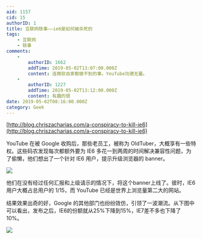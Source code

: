 ```yaml
---
aid: 1157
cid: 15
authorID: 1
title: 互联网轶事——ie6是如何被杀死的
tags:
    - 互联网
    - 轶事
comments:
    -
        authorID: 1662
        addTime: 2019-05-02T13:07:00.000Z
        content: 连微软自家都做不到的事。YouTube功德无量。
    -
        authorID: 1227
        addTime: 2019-05-02T13:12:00.000Z
        content: 有趣的很
date: 2019-05-02T08:16:00.000Z
category: Geek
---
```


[http://blog.chriszacharias.com/a-conspiracy-to-kill-ie6](http://blog.chriszacharias.com/a-conspiracy-to-kill-ie6)

YouTube 在被 Google 收购后，那些老员工，被称为 OldTuber，大概享有一些特权。这些码农发现每次都额外要为 IE6 多花一到两周的时间解决兼容性问题，为了偷懒，他们想出了一个针对 IE6 用户，提示升级浏览器的 banner。

![](https://i.loli.net/2019/05/02/5ccaa6da3301a.png)

他们在没有经过任何汇报和上级请示的情况下，将这个banner上线了。彼时，IE6 用户大概占总用户的 1/15，而 YouTube 已经是世界上浏览量第二大的网站。

结果效果出奇的好，Google 的其他部门也纷纷效仿，引领了一波潮流。从下图中可以看出，发布之后，IE6的份额就从25%下降到15%，IE7差不多也下降了10%。

![](https://i.loli.net/2019/05/02/5ccaa6d9cde00.png)
